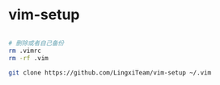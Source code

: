 # vim-setup

```bash

# 删除或者自己备份
rm .vimrc
rm -rf .vim

git clone https://github.com/LingxiTeam/vim-setup ~/.vim

```
